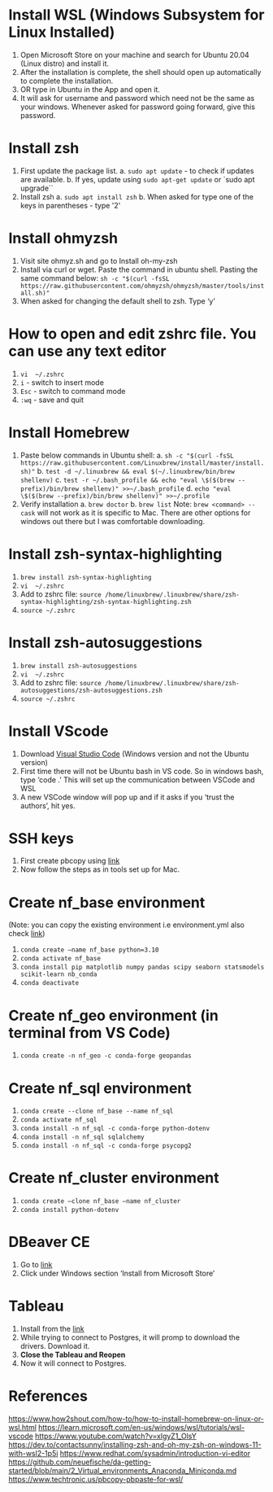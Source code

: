 # Install WSL (Windows Subsystem for Linux Installed) #
  1. Open Microsoft Store on your machine and search for Ubuntu 20.04 (Linux distro) and install it.
  2. After the installation is complete, the shell should open up automatically to complete the installation.
  3. OR type in Ubuntu in the App and open it. 
  4. It will ask for username and password which need not be the same as your windows. Whenever asked for password going forward, give this password.

# Install zsh #
  1. First update the package list. 
    a. `sudo apt update` - to check if updates are available.
    b. If yes, update using
      `sudo apt-get update` or `sudo apt upgrade``
  2. Install zsh
    a. `sudo apt install zsh`
    b. When asked for type one of the keys in parentheses - type '2'
    
 # Install ohmyzsh #
  1. Visit site ohmyz.sh and go to Install oh-my-zsh
  2. Install via curl or wget. Paste the command in ubuntu shell. Pasting the same command below:
    `sh -c "$(curl -fsSL https://raw.githubusercontent.com/ohmyzsh/ohmyzsh/master/tools/install.sh)"`
  3. When asked for changing the default shell to zsh. Type ‘y’

# How to open and edit zshrc file. You can use any text editor #
  1. `vi  ~/.zshrc`
  2. `i` - switch to insert mode
  3. `Esc` - switch to command mode
  4. `:wq` - save and quit

# Install Homebrew #
  1. Paste below commands in Ubuntu shell:
    a. `sh -c "$(curl -fsSL https://raw.githubusercontent.com/Linuxbrew/install/master/install.sh)"`
    b. `test -d ~/.linuxbrew && eval $(~/.linuxbrew/bin/brew shellenv)`
    c. `test -r ~/.bash_profile && echo "eval \$($(brew --prefix)/bin/brew shellenv)" >>~/.bash_profile`
    d. `echo "eval \$($(brew --prefix)/bin/brew shellenv)" >>~/.profile`
  2. Verify installation
    a. `brew doctor`
    b. `brew list`
  Note: `brew <command> --cask` will not work as it is specific to Mac. There are other options for windows out there but I was comfortable
  downloading.
  
# Install zsh-syntax-highlighting #
  1. `brew install zsh-syntax-highlighting`
  2. `vi  ~/.zshrc`
  3. Add to zshrc file: 
    `source /home/linuxbrew/.linuxbrew/share/zsh-syntax-highlighting/zsh-syntax-highlighting.zsh`
  4. `source ~/.zshrc`

# Install zsh-autosuggestions #
  1. `brew install zsh-autosuggestions`
  2. `vi  ~/.zshrc`
  3. Add to zshrc file:
    `source /home/linuxbrew/.linuxbrew/share/zsh-autosuggestions/zsh-autosuggestions.zsh`
  4. `source ~/.zshrc`

# Install VScode #
  1. Download [Visual Studio Code](https://code.visualstudio.com/download) (Windows version and not the Ubuntu version)
  2. First time there will not be Ubuntu bash in VS code. So in windows bash, type ‘code .’ This will set up the communication between VSCode and WSL
  3. A new VSCode window will pop up and if it asks if you ‘trust the authors’, hit yes.

# SSH keys #
  1. First create pbcopy using [link](https://www.techtronic.us/pbcopy-pbpaste-for-wsl/)
  2. Now follow the steps as in tools set up for Mac.

# Create nf_base environment #
  (Note: you can copy the existing environment i.e environment.yml also check [link](https://github.com/neuefische/da-getting-started/blob/main/2_Virtual_environments_Anaconda_Miniconda.md))
  1. `conda create –name nf_base python=3.10`
  2. `conda activate nf_base`
  3. `conda install pip matplotlib numpy pandas scipy seaborn statsmodels scikit-learn nb_conda`
  4. `conda deactivate`

# Create nf_geo environment (in terminal from VS Code) #
  1. `conda create -n nf_geo -c conda-forge geopandas`

# Create nf_sql environment #
  1. `conda create --clone nf_base --name nf_sql`
  2. `conda activate nf_sql`
  3. `conda install -n nf_sql -c conda-forge python-dotenv`
  4. `conda install -n nf_sql sqlalchemy`
  5. `conda install -n nf_sql -c conda-forge psycopg2`

# Create nf_cluster environment #
  1. `conda create –clone nf_base –name nf_cluster`
  2. `conda install python-dotenv`

# DBeaver CE #
  1. Go to [link](https://dbeaver.io/download/)
  2. Click under Windows section ‘Install from Microsoft Store’

# Tableau #
  1. Install from the [link](https://help.tableau.com/current/desktopdeploy/en-us/desktop_deploy_download_and_install.htm)
  2. While trying to connect to Postgres, it will promp to download the drivers. Download it.
  3. **Close the Tableau and Reopen**
  4. Now it will connect to Postgres.

# References #
https://www.how2shout.com/how-to/how-to-install-homebrew-on-linux-or-wsl.html
https://learn.microsoft.com/en-us/windows/wsl/tutorials/wsl-vscode
https://www.youtube.com/watch?v=xlgyZ1_OlsY
https://dev.to/contactsunny/installing-zsh-and-oh-my-zsh-on-windows-11-with-wsl2-1p5i
https://www.redhat.com/sysadmin/introduction-vi-editor
https://github.com/neuefische/da-getting-started/blob/main/2_Virtual_environments_Anaconda_Miniconda.md
https://www.techtronic.us/pbcopy-pbpaste-for-wsl/

